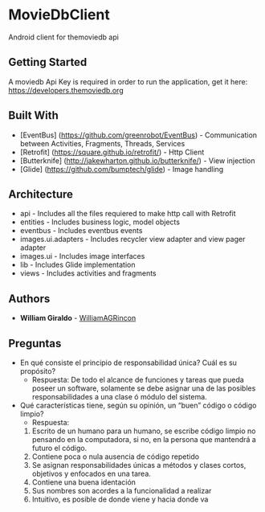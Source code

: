 # MovieDbClient

Android client for themoviedb api

## Getting Started

A moviedb Api Key is required in order to run the application, get it here: https://developers.themoviedb.org

## Built With

* [EventBus] (https://github.com/greenrobot/EventBus) - Communication between Activities, Fragments, Threads, Services
* [Retrofit] (https://square.github.io/retrofit/) - Http Client
* [Butterknife] (http://jakewharton.github.io/butterknife/) - View injection
* [Glide] (https://github.com/bumptech/glide) - Image handling

## Architecture
* api - Includes all the files requiered to make http call with Retrofit
* entities - Includes business logic, model objects
* eventbus - Includes eventbus events 
* images.ui.adapters - Includes recycler view adapter and view pager adapter
* images.ui - Includes image interfaces
* lib - Includes Glide implementation
* views - Includes activities and fragments

## Authors

* **William Giraldo** - [WilliamAGRincon](https://github.com/WilliamAGRincon)

## Preguntas
* En qué consiste el principio de responsabilidad única? Cuál es su propósito?
  - Respuesta: De todo el alcance de funciones y tareas que pueda poseer un software, solamente se debe asignar una de las posibles           responsabilidades a una clase ó módulo del sistema.
* Qué características tiene, según su opinión, un “buen” código o código limpio?
  - Respuesta: 
  1) Escrito de un humano para un humano, se escribe código limpio no pensando en la computadora, si no, en la persona que mantendrá a      futuro el código.
  2) Contiene poca o nula ausencia de código repetido
  3) Se asignan responsabilidades únicas a métodos y clases cortos, objetivos y enfocados en una tarea.
  4) Contiene una buena identación
  5) Sus nombres son acordes a la funcionalidad a realizar
  6) Intuitivo, es posible de donde viene y hacia donde va
